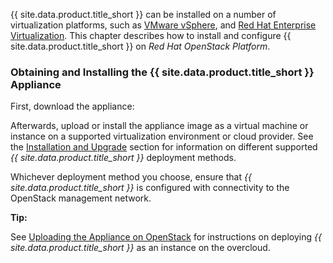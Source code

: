 {{ site.data.product.title_short }} can be installed on a number of virtualization
platforms, such as [VMware vSphere](https://access.redhat.com/documentation/en/red-hat-cloudforms/4.0/installing-cloudforms-on-vmware-vsphere/installing-cloudforms-on-vmware-vsphere),
and [Red Hat Enterprise Virtualization](https://access.redhat.com/documentation/en/red-hat-cloudforms/4.0/installing-cloudforms-on-red-hat-enterprise-virtualization/installing-cloudforms-on-red-hat-enterprise-virtualization).
This chapter describes how to install and configure {{ site.data.product.title_short }} on
*Red Hat OpenStack Platform*.

### Obtaining and Installing the {{ site.data.product.title_short }} Appliance

First, download the appliance:

Afterwards, upload or install the appliance image as a virtual machine
or instance on a supported virtualization environment or cloud provider.
See the [Installation and Upgrade](https://access.redhat.com/documentation/en/red-hat-cloudforms/?category=installation%2520and%2520upgrade&version=4.7)
section for information on different supported *{{ site.data.product.title_short }}*
deployment methods.

Whichever deployment method you choose, ensure that *{{ site.data.product.title_short }}* is
configured with connectivity to the OpenStack management network.

**Tip:**

See [Uploading the Appliance on OpenStack](https://access.redhat.com/documentation/en/red-hat-cloudforms/4.7/single/installing-red-hat-cloudforms-on-red-hat-enterprise-linux-openstack-platform/#uploading-the-appliance-on-openstack)
for instructions on deploying *{{ site.data.product.title_short }}* as an instance on the overcloud.

